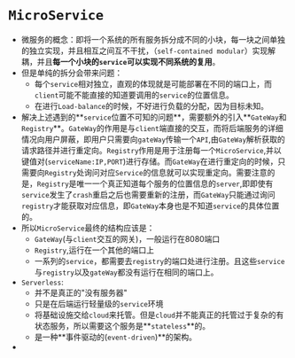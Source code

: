 # `MicroService`

- 微服务的概念：即将一个系统的所有服务拆分成不同的小块，每一块之间单独的独立实现，并且相互之间互不干扰，（`self-contained modular`）实现解耦，并且**每一个小块的`service`可以实现不同系统的复用**。
- 但是单纯的拆分会带来问题：
  - 每个`service`相对独立，直观的体现就是可能部署在不同的端口上，而`client`可能不能直接的知道要调用的`service`的位置信息。
  - 在进行`Load-balance`的时候，不好进行负载的分配，因为目标未知。
- 解决上述遇到的**`service`位置不可知的问题**，需要额外的引入**`GateWay`和`Registry`**。`GateWay`的作用是与`client`端直接的交互，而将后端服务的详细情况向用户屏蔽，即用户只需要向`gateWay`传输一个`API`,由`GateWay`解析获取的请求路径并进行重定向。`Registry`作用是用于注册每一个`MicroService`,并以键值对(`serviceName:IP,PORT`)进行存储。而`GateWay`在进行重定向的时候，只需要向`Registry`处询问对应`Service`的信息就可以实现重定向。需要注意的是，`Registry`是唯一一个真正知道每个服务的位置信息的`server`,即即使有`service`发生了`crash`重启之后也需要重新的注册，而`GateWay`只能通过询问`registry`才能获取对应信息，即`GateWay`本身也是不知道`service`的具体位置的。
- 所以`MicroService`最终的结构应该是：
  - `GateWay`(与`client`交互的网关)，一般运行在8080端口
  - `Registry`,运行在一个其他的端口上
  - 一系列的`service`，都需要去`registry`的端口处进行注册。且这些`service`与`registry`以及`gateWay`都没有运行在相同的端口上。
- `Serverless`:
  - 并不是真正的"没有服务器"
  - 只是在后端运行轻量级的`service`环境
  - 将基础设施交给`cloud`来托管。但是`cloud`并不能真正的托管过于复杂的有状态服务，所以需要这个服务是**`stateless`**的。
  - 是一种**事件驱动的(`event-driven`)**的架构。
- 

